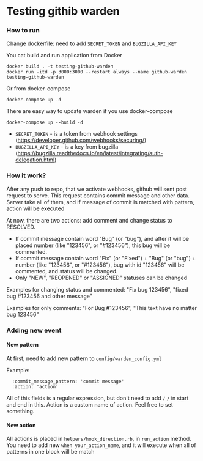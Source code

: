 # Testing githib warden 
### How to run
Change dockerfile: need to add `SECRET_TOKEN` and `BUGZILLA_API_KEY`


You cat build and run application from Docker
```
docker build . -t testing-github-warden
docker run -itd -p 3000:3000 --restart always --name github-warden testing-github-warden
```

Or from docker-compose
```
docker-compose up -d
```

There are easy way to update warden if you use docker-compose
```
docker-compose up --build -d
```

* `SECRET_TOKEN` - is a token from webhook settings (https://developer.github.com/webhooks/securing/)
* `BUGZILLA_API_KEY` - is a key from bugzilla (https://bugzilla.readthedocs.io/en/latest/integrating/auth-delegation.html)

### How it work?
After any push to repo, that we activate webhooks, github will sent post request to serve.
This request contains commit message and other data.
Server take all of them, and if message of commit is matched with pattern, action will be executed


At now, there are two actions: add comment and change status to RESOLVED.
* If commit message contain word "Bug" (or "bug"), and after it will be placed number (like "123456", or "#123456"), this bug will be commented.
* If commit message contain word "Fix" (or "Fixed") + "Bug" (or "bug") +  number (like "123456", or "#123456"), bug with id "123456" will be commented, and status will be changed.
* Only "NEW", "REOPENED" or "ASSIGNED" statuses can be changed

Examples for changing status and commented:
"Fix bug 123456", "fixed bug #123456 and other message"

Examples for only comments:
"For Bug #123456", "This text have no matter bug 123456"

### Adding new event
#### New pattern
At first, need to add new pattern to `config/warden_config.yml`

Example:

```
  :commit_message_pattern: 'commit message'
  :action: 'action'
```
All of this fields is a regular expression, but don't need to add `/` `/`  in start and end in this.
Action is a custom name of action. Feel free to set something.

#### New action

All actions is placed in `helpers/hook_direction.rb`, in `run_action` method.
You need to add new `when your_action_name`, and it will execute when all of patterns in one block will be match

